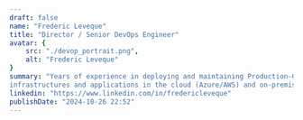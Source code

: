 ```yaml
---
draft: false
name: "Frederic Leveque"
title: "Director / Senior DevOps Engineer"
avatar: {
    src: "./devop_portrait.png",
    alt: "Frederic Leveque"
}
summary: "Years of experience in deploying and maintaining Production-Grade code,
infrastructures and applications in the cloud (Azure/AWS) and on-premises."
linkedin: "https://www.linkedin.com/in/fredericleveque"
publishDate: "2024-10-26 22:52"
---
```

